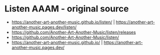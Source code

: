 # Listen AAAM - original source

  * https://another-art-another-music.github.io/listen/ | https://another-art-another-music.pages.dev/listen/
  * https://github.com/Another-Art-Another-Music/listen/releases
  * https://github.com/Another-Art-Another-Music/listen/
  * https://another-art-another-music.github.io/ | https://another-art-another-music.pages.dev/
